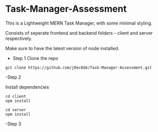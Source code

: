 # Task-Manager-Assessment

This is a Lightweight MERN Task Manager, with some minimal styling.

Consists of seperate frontend and backend folders - client and server respectively.

Make sure to have the latest version of node installed.

- Step 1
Clone the repo

``
git clone https://github.com/j0ec0de/Task-Manager-Assessment.git
``

-Step 2

Install dependencies

```
cd client
npm install
```

```
cd server
npm install
```

-Step 3
